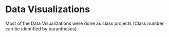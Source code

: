 # Data Visualizations
Most of the Data Visualizations were done as class projects (Class number can be identified by parantheses) 
